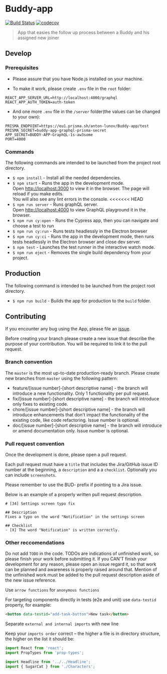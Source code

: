 # Buddy-app

[![Build Status](https://travis-ci.org/BuildIt-Poland/buddy-app.svg?branch=master)](https://travis-ci.org/BuildIt-Poland/buddy-app)
[![codecov](https://codecov.io/gh/BuildIt-Poland/buddy-app/branch/master/graph/badge.svg)](https://codecov.io/gh/BuildIt-Poland/buddy-app)

> App that easies the follow up process between a Buddy and his assigned new joiner

## Develop

### Prerequisites

- Please assure that you have Node.js installed on your machine.

- To make it work, please create `.env` file in the `root` folder:
```
REACT_APP_SERVER_URL=http://localhost:4000/graphql
REACT_APP_AUTH_TOKEN=auth-token
```
- And one more `.env` file in the `/server` folder(the values can be changed to your own):
```
PRISMA_ENDPOINT=https://eu1.prisma.sh/anton-lunov/Buddy-app/test
PRISMA_SECRET=buddy-app-graphql-prisma-secret
APP_SECRET=BUDDY-APP-GraphQL-1s-aw3some
PORT=4000
```

### Commands
The following commands are intended to be launched from the project root directory.
- ```$ npm install``` - Install all the needed dependencies.
- ```$ npm start``` - Runs the app in the development mode.<br>
Open [http://localhost:3000](http://localhost:3000) to view it in the browser. The page will reload if you make edits.<br>
You will also see any lint errors in the console.
<<<<<<< HEAD
- ```$ npm run server``` - Runs graphQL server.<br>
Open [http://localhost:4000](http://localhost:4000) to view GraphQL playground it in the browser.
- ```$ npm run cy:open``` - Runs the Cypress app, then you can navigate and choose a test to run
- ```$ npm run cy:run``` - Runs tests headlessly in the Electron browser
- ```$ npm run cy:ci``` - Runs the app in the development mode, then runs tests headlessly in the Electron browser and close dev server.
- ```$ npm test``` - Launches the test runner in the interactive watch mode.
- ```$ npm run eject``` - Removes the single build dependency from your project.

## Production

The following command is intended to be launched from the project root directory.

- ```$ npm run build``` - Builds the app for production to the `build` folder.

## Contributing

If you encounter any bug using the App, please file an [issue](https://github.com/BuildIt-Poland/buddy-app/issues).

Before creating your branch please create a new issue that describe the purpose of your contribution. You will be required to link it to the pull request.

### Branch convention

The `master` is the most up-to-date production-ready branch. Please create new branches from `master` using the following pattern:

- feature/[issue number]-[short descriptive name] - the branch will introduce a new functionality. Only 1 functionality per pull request.
- fix/[issue number]-[short descriptive name] - the branch will introduce only fixes to existing code.
- chore/[issue number]-[short descriptive name] - the branch will introduce enhancements that don't impact the functionality of the existing code, like code refactoring. Issue number is optional.
- doc/[issue number]-[short descriptive name] - the branch will introduce or amend documentation only. Issue number is optional.

### Pull request convention

Once the development is done, please open a pull request.

Each pull request must have a `title` that includes the Jira/GitHub issue ID number at the beginning, a `description` and a a `checklist`. Optionally you can include `screenshots`.

Please remember to use the BUD- prefix if pointing to a Jira issue.

Below is an example of a properly written pull request description.

```
# [34] Settings screen typo fix

## Description
Fixes a typo on the word "Notification" in the settings screen

## Checklist
- [X] The word "Notification" is written correctly.
```

### Other reccomendations

Do not add `TODO` in the code. TODOs are indications of unfinished work, so please finish your work before submitting it. If you CAN'T finish your development for any reason, please open an issue regard it, so that work can be planned and awareness is properly raised around that. Mention of the unfinished work must be added to the pull request description aside of the new issue reference.

Use `arrow functions` for `anonymous functions`

For targeting components directly in tests (e2e and unit) use `data-testid` property, for example:

```html
<button data-testid="add-task-button">New task</button>
```

Separate `external and internal imports` with new line

Keep your `imports order` correct – the higher a file is in directory structure, the higher on the list it should be:

```js
import React from 'react';
import PropTypes from 'prop-types';

import Headline from '../../Headline';
import { SugarCat } from './Characters';
```
